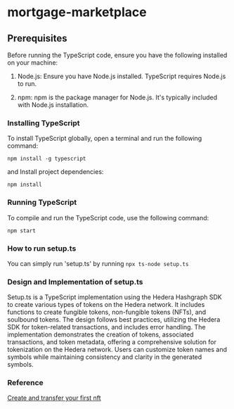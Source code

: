 # mortgage-marketplace

## Prerequisites
Before running the TypeScript code, ensure you have the following installed on your machine:

1. Node.js: Ensure you have Node.js installed. TypeScript requires Node.js to run.

2. npm: npm is the package manager for Node.js. It's typically included with Node.js installation.


### Installing TypeScript
To install TypeScript globally, open a terminal and run the following command:

```Shell
npm install -g typescript
```
and Install project dependencies:
```Shell
npm install
```

### Running TypeScript
To compile and run the TypeScript code, use the following command:
```Shell
npm start
```

### How to run setup.ts
You can simply run 'setup.ts' by running `npx ts-node setup.ts` 

### Design and Implementation of setup.ts
Setup.ts is a TypeScript implementation using the Hedera Hashgraph SDK to create various types of tokens on the Hedera network. It includes functions to create fungible tokens, non-fungible tokens (NFTs), and soulbound tokens. The design follows best practices, utilizing the Hedera SDK for token-related transactions, and includes error handling. The implementation demonstrates the creation of tokens, associated transactions, and token metadata, offering a comprehensive solution for tokenization on the Hedera network. Users can customize token names and symbols while maintaining consistency and clarity in the generated symbols.

### Reference
[Create and transfer your first nft](https://docs.hedera.com/hedera/tutorials/token/create-and-transfer-your-first-nft)



